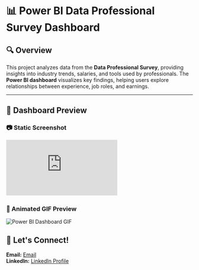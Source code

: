 # 📊 Power BI Data Professional Survey Dashboard

## 🔍 Overview  
This project analyzes data from the **Data Professional Survey**, providing insights into industry trends, salaries, and tools used by professionals. The **Power BI dashboard** visualizes key findings, helping users explore relationships between experience, job roles, and earnings.

---

## 📸 Dashboard Preview  
### 📷 Static Screenshot  
![Power BI Dashboard](https://github.com/shrinemary/surveyPowerBI/blob/main/DataProfessionalSurveyPortfolio.pdf)  

### 🎥 Animated GIF Preview  
![Power BI Dashboard GIF](assets/powerbi_dashboard.gif)  

## 👥 Let's Connect!  
**Email:** [Email](mailto:maryshrine18@gmail.com)  
**LinkedIn:** [LinkedIn Profile](https://www.linkedin.com/in/shrinemary-analyst/)
